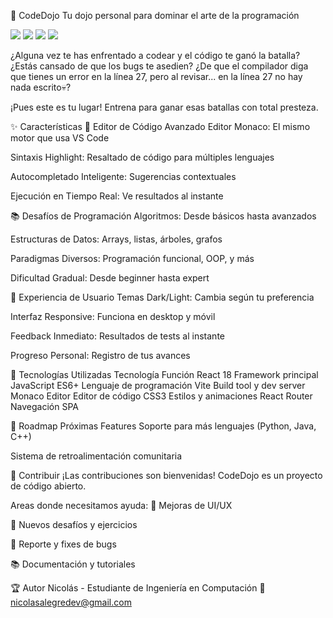 🥋 CodeDojo
Tu dojo personal para dominar el arte de la programación

<img src="https://img.shields.io/badge/React-18.2.0-%252361DAFB?logo=react">
<img src="https://img.shields.io/badge/JavaScript-ES6%252B-%2523F7DF1E?logo=javascript">
<img src="https://img.shields.io/badge/Vite-4.0-%2523646CFF?logo=vite">
<img src="https://img.shields.io/badge/License-MIT-green.svg">

¿Alguna vez te has enfrentado a codear y el código te ganó la batalla? ¿Estás cansado de que los bugs te asedien? ¿De que el compilador diga que tienes un error en la línea 27, pero al revisar... en la línea 27 no hay nada escrito💀?

¡Pues este es tu lugar! Entrena para ganar esas batallas con total presteza.

✨ Características
🎯 Editor de Código Avanzado
Editor Monaco: El mismo motor que usa VS Code

Sintaxis Highlight: Resaltado de código para múltiples lenguajes

Autocompletado Inteligente: Sugerencias contextuales

Ejecución en Tiempo Real: Ve resultados al instante

📚 Desafíos de Programación
Algoritmos: Desde básicos hasta avanzados

Estructuras de Datos: Arrays, listas, árboles, grafos

Paradigmas Diversos: Programación funcional, OOP, y más

Dificultad Gradual: Desde beginner hasta expert

🎨 Experiencia de Usuario
Temas Dark/Light: Cambia según tu preferencia

Interfaz Responsive: Funciona en desktop y móvil

Feedback Inmediato: Resultados de tests al instante

Progreso Personal: Registro de tus avances

🚀 Tecnologías Utilizadas
Tecnología	Función
React 18	Framework principal
JavaScript ES6+	Lenguaje de programación
Vite	Build tool y dev server
Monaco Editor	Editor de código
CSS3	Estilos y animaciones
React Router	Navegación SPA

🎯 Roadmap
Próximas Features
Soporte para más lenguajes (Python, Java, C++)

Sistema de retroalimentación comunitaria


🤝 Contribuir
¡Las contribuciones son bienvenidas! CodeDojo es un proyecto de código abierto.

Areas donde necesitamos ayuda:
🎨 Mejoras de UI/UX

🧠 Nuevos desafíos y ejercicios

🐛 Reporte y fixes de bugs

📚 Documentación y tutoriales



🏆 Autor
Nicolás - Estudiante de Ingeniería en Computación
📧 nicolasalegredev@gmail.com
